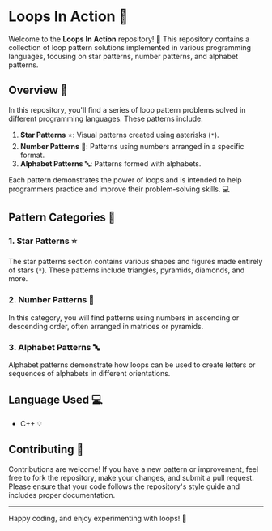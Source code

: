 # Loops In Action 🚀

Welcome to the **Loops In Action** repository! 🎉 This repository contains a collection of loop pattern solutions implemented in various programming languages, focusing on star patterns, number patterns, and alphabet patterns.

## Overview 📝
In this repository, you'll find a series of loop pattern problems solved in different programming languages. These patterns include:
1. **Star Patterns** ⭐: Visual patterns created using asterisks (`*`).
2. **Number Patterns** 🔢: Patterns using numbers arranged in a specific format.
3. **Alphabet Patterns** 🔤: Patterns formed with alphabets.

Each pattern demonstrates the power of loops and is intended to help programmers practice and improve their problem-solving skills. 💻

## Pattern Categories 📂

### 1. Star Patterns ⭐
The star patterns section contains various shapes and figures made entirely of stars (`*`). These patterns include triangles, pyramids, diamonds, and more.

### 2. Number Patterns 🔢
In this category, you will find patterns using numbers in ascending or descending order, often arranged in matrices or pyramids.

### 3. Alphabet Patterns 🔤
Alphabet patterns demonstrate how loops can be used to create letters or sequences of alphabets in different orientations.

## Language Used 💻
- C++ 💡

## Contributing 🤝
Contributions are welcome! If you have a new pattern or improvement, feel free to fork the repository, make your changes, and submit a pull request. Please ensure that your code follows the repository's style guide and includes proper documentation.

---

Happy coding, and enjoy experimenting with loops! 🚀
